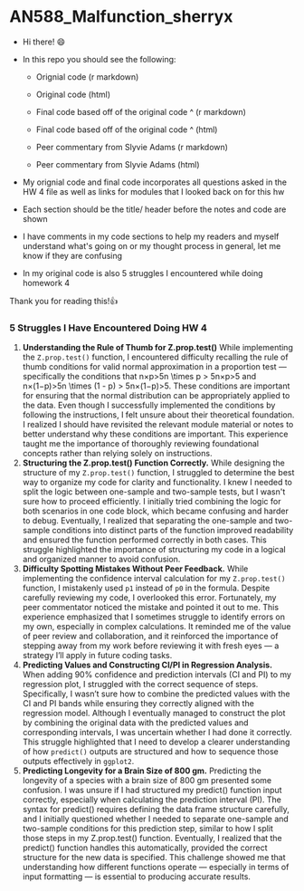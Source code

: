 # AN588_Malfunction_sherryx

-   Hi there! 😄

-   In this repo you should see the following:

    -   Orignial code (r markdown)

    -   Original code (html)

    -   Final code based off of the original code \^ (r markdown)

    -   Final code based off of the original code \^ (html)

    -   Peer commentary from Slyvie Adams (r markdown)

    -   Peer commentary from Slyvie Adams (html)

-   My orignial code and final code incorporates all questions asked in the HW 4 file as well as links for modules that I looked back on for this hw

-   Each section should be the title/ header before the notes and code are shown

-   I have comments in my code sections to help my readers and myself understand what's going on or my thought process in general, let me know if they are confusing

-   In my original code is also 5 struggles I encountered while doing homework 4

Thank you for reading this!👍

### 5 Struggles I Have Encountered Doing HW 4

1.  **Understanding the Rule of Thumb for Z.prop.test()** While implementing the `Z.prop.test()` function, I encountered difficulty recalling the rule of thumb conditions for valid normal approximation in a proportion test — specifically the conditions that n×p>5n \times p > 5n×p\>5 and n×(1−p)>5n \times (1 - p) > 5n×(1−p)\>5. These conditions are important for ensuring that the normal distribution can be appropriately applied to the data. Even though I successfully implemented the conditions by following the instructions, I felt unsure about their theoretical foundation. I realized I should have revisited the relevant module material or notes to better understand why these conditions are important. This experience taught me the importance of thoroughly reviewing foundational concepts rather than relying solely on instructions.
2.  **Structuring the Z.prop.test() Function Correctly.** While designing the structure of my `Z.prop.test()` function, I struggled to determine the best way to organize my code for clarity and functionality. I knew I needed to split the logic between one-sample and two-sample tests, but I wasn't sure how to proceed efficiently. I initially tried combining the logic for both scenarios in one code block, which became confusing and harder to debug. Eventually, I realized that separating the one-sample and two-sample conditions into distinct parts of the function improved readability and ensured the function performed correctly in both cases. This struggle highlighted the importance of structuring my code in a logical and organized manner to avoid confusion.
3.  **Difficulty Spotting Mistakes Without Peer Feedback.** While implementing the confidence interval calculation for my `Z.prop.test()` function, I mistakenly used `p1` instead of `p0` in the formula. Despite carefully reviewing my code, I overlooked this error. Fortunately, my peer commentator noticed the mistake and pointed it out to me. This experience emphasized that I sometimes struggle to identify errors on my own, especially in complex calculations. It reminded me of the value of peer review and collaboration, and it reinforced the importance of stepping away from my work before reviewing it with fresh eyes — a strategy I’ll apply in future coding tasks.
4.  **Predicting Values and Constructing CI/PI in Regression Analysis.** When adding 90% confidence and prediction intervals (CI and PI) to my regression plot, I struggled with the correct sequence of steps. Specifically, I wasn’t sure how to combine the predicted values with the CI and PI bands while ensuring they correctly aligned with the regression model. Although I eventually managed to construct the plot by combining the original data with the predicted values and corresponding intervals, I was uncertain whether I had done it correctly. This struggle highlighted that I need to develop a clearer understanding of how `predict()` outputs are structured and how to sequence those outputs effectively in `ggplot2`.
5.  **Predicting Longevity for a Brain Size of 800 gm.** Predicting the longevity of a species with a brain size of 800 gm presented some confusion. I was unsure if I had structured my predict() function input correctly, especially when calculating the prediction interval (PI). The syntax for predict() requires defining the data frame structure carefully, and I initially questioned whether I needed to separate one-sample and two-sample conditions for this prediction step, similar to how I split those steps in my Z.prop.test() function. Eventually, I realized that the predict() function handles this automatically, provided the correct structure for the new data is specified. This challenge showed me that understanding how different functions operate — especially in terms of input formatting — is essential to producing accurate results.
